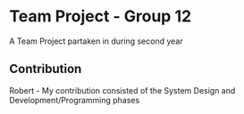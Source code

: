 # Team Project - Group 12

A Team Project partaken in during second year

## Contribution 
Robert - My contribution consisted of the System Design and Development/Programming phases
